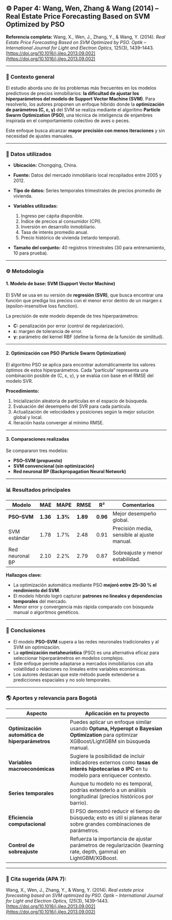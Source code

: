 ## ⚙️ **Paper 4: Wang, Wen, Zhang & Wang (2014) – Real Estate Price Forecasting Based on SVM Optimized by PSO**

**Referencia completa:**
Wang, X., Wen, J., Zhang, Y., & Wang, Y. (2014). *Real Estate Price Forecasting Based on SVM Optimized by PSO.* *Optik – International Journal for Light and Electron Optics,* 125(3), 1439–1443.
[https://doi.org/10.1016/j.ijleo.2013.09.002](https://doi.org/10.1016/j.ijleo.2013.09.002)

---

### 📘 **Contexto general**

El estudio aborda uno de los problemas más frecuentes en los modelos predictivos de precios inmobiliarios: **la dificultad de ajustar los hiperparámetros del modelo de Support Vector Machine (SVM)**.
Para resolverlo, los autores proponen un enfoque híbrido donde la **optimización de parámetros (C, ε, γ)** del SVM se realiza mediante el algoritmo **Particle Swarm Optimization (PSO)**, una técnica de inteligencia de enjambres inspirada en el comportamiento colectivo de aves o peces.

Este enfoque busca alcanzar **mayor precisión con menos iteraciones** y sin necesidad de ajustes manuales.

---

### 🧩 **Datos utilizados**

* **Ubicación:** Chongqing, China.
* **Fuente:** Datos del mercado inmobiliario local recopilados entre 2005 y 2012.
* **Tipo de datos:** Series temporales trimestrales de precios promedio de vivienda.
* **Variables utilizadas:**

  1. Ingreso per cápita disponible.
  2. Índice de precios al consumidor (CPI).
  3. Inversión en desarrollo inmobiliario.
  4. Tasa de interés promedio anual.
  5. Precio histórico de vivienda (retardo temporal).
* **Tamaño del conjunto:** 40 registros trimestrales (30 para entrenamiento, 10 para prueba).

---

### ⚙️ **Metodología**

#### 1. **Modelo de base: SVM (Support Vector Machine)**

El SVM se usa en su versión de **regresión (SVR)**, que busca encontrar una función que prediga los precios con el menor error dentro de un margen ε (epsilon-insensitive loss function).

La precisión de este modelo depende de tres hiperparámetros:

* **C:** penalización por error (control de regularización).
* **ε:** margen de tolerancia de error.
* **γ:** parámetro del kernel RBF (define la forma de la función de similitud).

---

#### 2. **Optimización con PSO (Particle Swarm Optimization)**

El algoritmo PSO se aplica para encontrar automáticamente los valores óptimos de estos hiperparámetros.
Cada “partícula” representa una combinación posible de (C, ε, γ), y se evalúa con base en el RMSE del modelo SVR.

**Procedimiento:**

1. Inicialización aleatoria de partículas en el espacio de búsqueda.
2. Evaluación del desempeño del SVR para cada partícula.
3. Actualización de velocidades y posiciones según la mejor solución global y local.
4. Iteración hasta converger al mínimo RMSE.

---

#### 3. **Comparaciones realizadas**

Se compararon tres modelos:

* **PSO–SVM (propuesto)**
* **SVM convencional (sin optimización)**
* **Red neuronal BP (Backpropagation Neural Network)**

---

### 📊 **Resultados principales**

| Modelo          | MAE      | MAPE     | RMSE     | R²       | Comentarios                                 |
| --------------- | -------- | -------- | -------- | -------- | ------------------------------------------- |
| **PSO–SVM**     | **1.36** | **1.3%** | **1.89** | **0.96** | Mejor desempeño global.                     |
| SVM estándar    | 1.78     | 1.7%     | 2.48     | 0.91     | Precisión media, sensible al ajuste manual. |
| Red neuronal BP | 2.10     | 2.2%     | 2.79     | 0.87     | Sobreajuste y menor estabilidad.            |

**Hallazgos clave:**

* La optimización automática mediante PSO **mejoró entre 25–30 % el rendimiento del SVM**.
* El modelo híbrido logró capturar **patrones no lineales y dependencias temporales** del mercado.
* Menor error y convergencia más rápida comparado con búsqueda manual o algoritmos genéticos.

---

### 🧠 **Conclusiones**

* El modelo **PSO–SVM** supera a las redes neuronales tradicionales y al SVM sin optimización.
* La **optimización metaheurística** (PSO) es una alternativa eficaz para seleccionar hiperparámetros en modelos complejos.
* Este enfoque permite adaptarse a mercados inmobiliarios con alta volatilidad o relaciones no lineales entre variables económicas.
* Los autores destacan que este método puede extenderse a predicciones espaciales y no solo temporales.

---

### 🌎 **Aportes y relevancia para Bogotá**

| Aspecto                                        | Aplicación en tu proyecto                                                                                                                  |
| ---------------------------------------------- | ------------------------------------------------------------------------------------------------------------------------------------------ |
| **Optimización automática de hiperparámetros** | Puedes aplicar un enfoque similar usando **Optuna, Hyperopt o Bayesian Optimization** para optimizar XGBoost/LightGBM sin búsqueda manual. |
| **Variables macroeconómicas**                  | Sugiere la posibilidad de incluir indicadores externos como **tasas de interés hipotecarias o IPC** en tu modelo para enriquecer contexto. |
| **Series temporales**                          | Aunque tu modelo no es temporal, podrías extenderlo a un análisis longitudinal (precios históricos por barrio).                            |
| **Eficiencia computacional**                   | El PSO demostró reducir el tiempo de búsqueda; esto es útil si planeas iterar sobre grandes combinaciones de parámetros.                   |
| **Control de sobreajuste**                     | Refuerza la importancia de ajustar parámetros de regularización (learning rate, depth, gamma) en LightGBM/XGBoost.                         |

---

### 📖 **Cita sugerida (APA 7):**

Wang, X., Wen, J., Zhang, Y., & Wang, Y. (2014). *Real estate price forecasting based on SVM optimized by PSO.* *Optik – International Journal for Light and Electron Optics, 125*(3), 1439–1443. [https://doi.org/10.1016/j.ijleo.2013.09.002](https://doi.org/10.1016/j.ijleo.2013.09.002)
